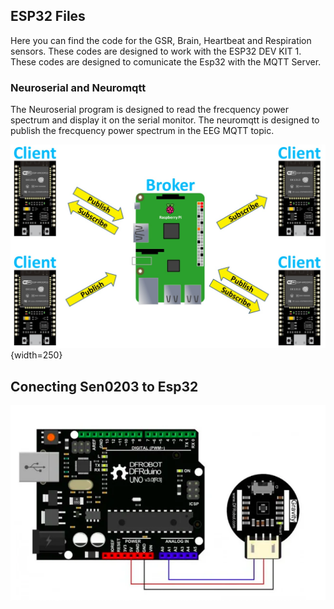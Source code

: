 
## ESP32 Files

Here you can find the code for the GSR, Brain, Heartbeat and Respiration sensors.
These codes are designed to work with the ESP32 DEV KIT 1. These codes are designed to comunicate the Esp32 
with the MQTT Server.

### Neuroserial and Neuromqtt

The Neuroserial program is designed to read the frecquency power spectrum and display it on the serial monitor.
The neuromqtt is designed to publish the frecquency power spectrum in the EEG MQTT topic.

![width="300" height="100"](mqtt.jpeg){width=250}


## Conecting Sen0203 to Esp32

![](conectionBPM.png)
